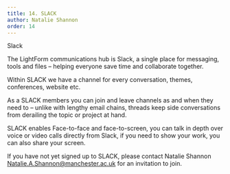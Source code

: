 ```yaml
---
title: 14. SLACK
author: Natalie Shannon
order: 14
---
```


Slack

The LightForm communications hub is Slack, a single place for messaging, tools and files – helping everyone save time and collaborate together.

Within SLACK we have a channel for every conversation, themes, conferences, website etc.

As a SLACK members you can join and leave channels as and when they need to – unlike with lengthy email chains, threads keep side conversations from derailing the topic or project at hand.

SLACK enables Face-to-face and face-to-screen, you can talk in depth over voice or video calls directly from Slack, if you need to show your work, you can also share your screen.

If you have not yet signed up to SLACK, please contact Natalie Shannon Natalie.A.Shannon@manchester.ac.uk for an invitation to join.


